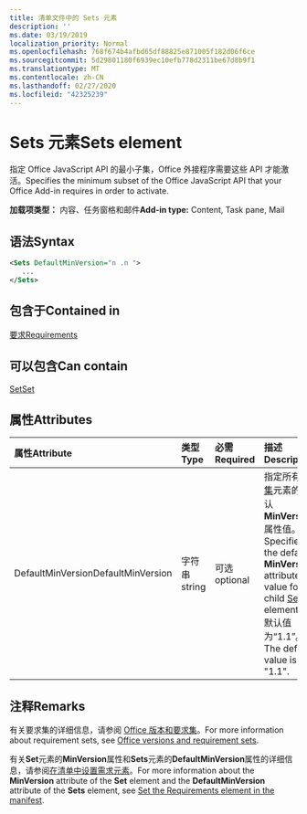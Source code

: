 ```yaml
---
title: 清单文件中的 Sets 元素
description: ''
ms.date: 03/19/2019
localization_priority: Normal
ms.openlocfilehash: 768f674b4afbd65df88825e871005f182d06f6ce
ms.sourcegitcommit: 5d29801180f6939ec10efb778d2311be67d8b9f1
ms.translationtype: MT
ms.contentlocale: zh-CN
ms.lasthandoff: 02/27/2020
ms.locfileid: "42325239"
---
```

# <a name="sets-element"></a><span data-ttu-id="8fa6b-102">Sets 元素</span><span class="sxs-lookup"><span data-stu-id="8fa6b-102">Sets element</span></span>

<span data-ttu-id="8fa6b-103">指定 Office JavaScript API 的最小子集，Office 外接程序需要这些 API 才能激活。</span><span class="sxs-lookup"><span data-stu-id="8fa6b-103">Specifies the minimum subset of the Office JavaScript API that your Office Add-in requires in order to activate.</span></span>

<span data-ttu-id="8fa6b-104">**加载项类型：** 内容、任务窗格和邮件</span><span class="sxs-lookup"><span data-stu-id="8fa6b-104">**Add-in type:** Content, Task pane, Mail</span></span>

## <a name="syntax"></a><span data-ttu-id="8fa6b-105">语法</span><span class="sxs-lookup"><span data-stu-id="8fa6b-105">Syntax</span></span>

```XML
<Sets DefaultMinVersion="n .n ">
   ...
</Sets>
```

## <a name="contained-in"></a><span data-ttu-id="8fa6b-106">包含于</span><span class="sxs-lookup"><span data-stu-id="8fa6b-106">Contained in</span></span>

[<span data-ttu-id="8fa6b-107">要求</span><span class="sxs-lookup"><span data-stu-id="8fa6b-107">Requirements</span></span>](requirements.md)

## <a name="can-contain"></a><span data-ttu-id="8fa6b-108">可以包含</span><span class="sxs-lookup"><span data-stu-id="8fa6b-108">Can contain</span></span>

[<span data-ttu-id="8fa6b-109">Set</span><span class="sxs-lookup"><span data-stu-id="8fa6b-109">Set</span></span>](set.md)

## <a name="attributes"></a><span data-ttu-id="8fa6b-110">属性</span><span class="sxs-lookup"><span data-stu-id="8fa6b-110">Attributes</span></span>

|<span data-ttu-id="8fa6b-111">**属性**</span><span class="sxs-lookup"><span data-stu-id="8fa6b-111">**Attribute**</span></span>|<span data-ttu-id="8fa6b-112">**类型**</span><span class="sxs-lookup"><span data-stu-id="8fa6b-112">**Type**</span></span>|<span data-ttu-id="8fa6b-113">**必需**</span><span class="sxs-lookup"><span data-stu-id="8fa6b-113">**Required**</span></span>|<span data-ttu-id="8fa6b-114">**描述**</span><span class="sxs-lookup"><span data-stu-id="8fa6b-114">**Description**</span></span>|
|:-----|:-----|:-----|:-----|
|<span data-ttu-id="8fa6b-115">DefaultMinVersion</span><span class="sxs-lookup"><span data-stu-id="8fa6b-115">DefaultMinVersion</span></span>|<span data-ttu-id="8fa6b-116">字符串</span><span class="sxs-lookup"><span data-stu-id="8fa6b-116">string</span></span>|<span data-ttu-id="8fa6b-117">可选</span><span class="sxs-lookup"><span data-stu-id="8fa6b-117">optional</span></span>|<span data-ttu-id="8fa6b-118">指定所有子[集](set.md)元素的默认**MinVersion**属性值。</span><span class="sxs-lookup"><span data-stu-id="8fa6b-118">Specifies the default **MinVersion** attribute value for all child [Set](set.md) elements.</span></span> <span data-ttu-id="8fa6b-119">默认值为“1.1”。</span><span class="sxs-lookup"><span data-stu-id="8fa6b-119">The default value is "1.1".</span></span>|

## <a name="remarks"></a><span data-ttu-id="8fa6b-120">注释</span><span class="sxs-lookup"><span data-stu-id="8fa6b-120">Remarks</span></span>

<span data-ttu-id="8fa6b-121">有关要求集的详细信息，请参阅 [Office 版本和要求集](/office/dev/add-ins/develop/office-versions-and-requirement-sets)。</span><span class="sxs-lookup"><span data-stu-id="8fa6b-121">For more information about requirement sets, see [Office versions and requirement sets](/office/dev/add-ins/develop/office-versions-and-requirement-sets).</span></span>

<span data-ttu-id="8fa6b-122">有关**Set**元素的**MinVersion**属性和**Sets**元素的**DefaultMinVersion**属性的详细信息，请参阅[在清单中设置需求元素](/office/dev/add-ins/develop/specify-office-hosts-and-api-requirements#set-the-requirements-element-in-the-manifest)。</span><span class="sxs-lookup"><span data-stu-id="8fa6b-122">For more information about the **MinVersion** attribute of the **Set** element and the **DefaultMinVersion** attribute of the **Sets** element, see [Set the Requirements element in the manifest](/office/dev/add-ins/develop/specify-office-hosts-and-api-requirements#set-the-requirements-element-in-the-manifest).</span></span>

